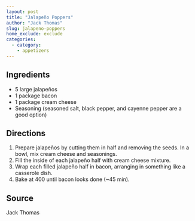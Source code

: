 ```yaml
---
layout: post
title: "Jalapeño Poppers"
author: "Jack Thomas"
slug: jalapeno-poppers
home_exclude: exclude
categories:
  - category:
    - appetizers
---
```


## Ingredients

- 5 large jalapeños
- 1 package bacon
- 1 package cream cheese
- Seasoning (seasoned salt, black pepper, and cayenne pepper are a good option)

## Directions

1. Prepare jalapeños by cutting them in half and removing the seeds. In a bowl, mix cream cheese and seasonings.
2. Fill the inside of each jalapeño half with cream cheese mixture.
3. Wrap each filled jalapeño half in bacon, arranging in something like a casserole dish.
4. Bake at 400 until bacon looks done (~45 min).

## Source

Jack Thomas

